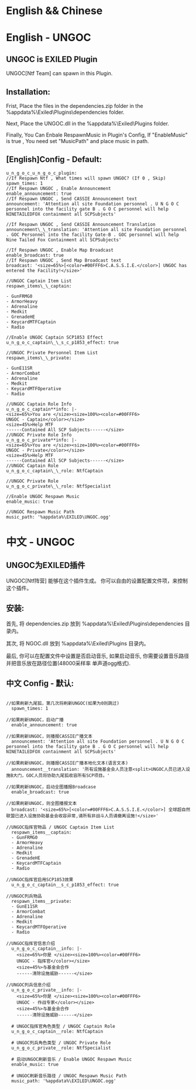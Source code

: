 # English && Chinese
# English - UNGOC
## UNGOC is EXILED Plugin

UNGOC[Ntf Team] can spawn in this Plugin.

## Installation:

Frist, Place the files in the dependencies.zip folder in the %appdata%\Exiled\Plugins\dependencies folder.

Next, Place the UNGOC.dll in the %appdata%\Exiled\Plugins folder.

Finally, You Can Enbale RespawnMusic in Plugin's Config, If "EnableMusic" is true , You need set "MusicPath" and place music in path.

## [English]Config - Default:

```
u_n_g_o_c_u_n_g_o_c_plugin:
//If Respawn Ntf , What times will spawn UNGOC? (If 0 , Skip)
spawn_times: 1
//If Respawn UNGOC , Enable Announcement
enable_announcement: true
//If Respawn UNGOC , Send CASSIE Announcement text
announcement: 'Attention all site Foundation personnel . U N G O C personnel into the facility gate B . G O C personnel will help NINETAILEDFOX containment all SCPSubjects'

//If Respawn UNGOC , Send CASSIE Announcement Translation
announcement\_\_translation: 'Attention all site Foundation personnel . GOC Personnel into the facility Gate-B . GOC personnel will help Nine Tailed Fox Containment all SCPSubjects'

//If Respawn UNGOC , Enable Map Broadcast
enable_broadcast: true
//If Respawn UNGOC , Send Map Broadcast text
broadcast: '<size=65%>[<color=#00FFF6>C.A.S.S.I.E.</color>] UNGOC has entered the Facility!</size>'

//UNGOC Captain Item List
respawn_items\_\_captain:

- GunFRMG0
- ArmorHeavy
- Adrenaline
- Medkit
- GrenadeHE
- KeycardMTFCaptain
- Radio

//Enable UNGOC Captain SCP1853 Effect
u_n_g_o_c_captain\_\_s_c_p1853_effect: true

//UNGOC Private Personnel Item List
respawn_items\_\_private:

- GunE11SR
- ArmorCombat
- Adrenaline
- Medkit
- KeycardMTFOperative
- Radio

//UNGOC Captain Role Info
u_n_g_o_c_captain**info: |-
<size=65%>You are </size><size=100%><color=#00FFF6>
UNGOC - Captain</color></size>
<size=45%>Help MTF
------Contained All SCP Subjects------</size>
//UNGOC Private Role Info
u_n_g_o_c_private**info: |-
<size=65%>You are </size><size=100%><color=#00FFF6>
UNGOC - Private</color></size>
<size=45%>Help MTF
------Contained All SCP Subjects------</size>
//UNGOC Captain Role
u_n_g_o_c_captain\_\_role: NtfCaptain

//UNGOC Private Role
u_n_g_o_c_private\_\_role: NtfSpecialist

//Enable UNGOC Respawn Music
enable_music: true

//UNGOC Respawn Music Path
music_path: '%appdata%\EXILED\UNGOC.ogg'
```

# 中文 - UNGOC

## UNGOC为EXILED插件

UNGOC[Ntf阵营] 能够在这个插件生成。
你可以自由的设置配置文件项，来控制这个插件。

## 安装:

首先, 将 dependencies.zip 放到 %appdata%\Exiled\Plugins\dependencies 目录内。

其次, 将 NGOC.dll 放到 %appdata%\Exiled\Plugins 目录内。

最后, 你可以在配置文件中设置是否启动音乐, 如果启动音乐, 你需要设置音乐路径并把音乐放在路径位置(48000采样率 单声道ogg格式).

## 中文 Config - 默认:

```

//如果刷新九尾狐，第几次将刷新UNGOC(如果为0则跳过)
  spawn_times: 1

//如果刷新UNGOC，启动广播
  enable_announcement: true

//如果刷新UNGOC，则播报CASSIE广播文本
  announcement: 'Attention all site Foundation personnel . U N G O C personnel into the facility gate B . G O C personnel will help NINETAILEDFOX containment all SCPSubjects'

//如果刷新UNGOC，则播报CASSIE广播本地化文本(语言文本)
  announcement__translation: '所有设施基金会人员注意<split>UNGOC人员已进入设施B大门，GOC人员将协助九尾狐收容所有SCP项目。'

//如果刷新UNGOC，启动全图播报Broadcase
  enable_broadcast: true

//如果刷新UNGOC，则全图播报文本
  broadcast: '<size=65%>[<color=#00FFF6>C.A.S.S.I.E.</color>] 全球超自然联盟已进入设施协助基金会收容异常,请所有非战斗人员请撤离设施!</size>'

//UNGOC指挥官物品 / UNGOC Captain Item List
  respawn_items__captain:
  - GunFRMG0
  - ArmorHeavy
  - Adrenaline
  - Medkit
  - GrenadeHE
  - KeycardMTFCaptain
  - Radio

//UNGOC指挥官启用SCP1853效果
  u_n_g_o_c_captain__s_c_p1853_effect: true

//UNGOC列兵物品
  respawn_items__private:
  - GunE11SR
  - ArmorCombat
  - Adrenaline
  - Medkit
  - KeycardMTFOperative
  - Radio

//UNGOC指挥官信息介绍
  u_n_g_o_c_captain__info: |-
    <size=65%>你是 </size><size=100%><color=#00FFF6>
    UNGOC - 指挥官</color></size>
    <size=45%>与基金会合作
    ------清除设施威胁------</size>

//UNGOC列兵信息介绍
  u_n_g_o_c_private__info: |-
    <size=65%>你是 </size><size=100%><color=#00FFF6>
    UNGOC - 作战专家</color></size>
    <size=45%>与基金会合作
    ------清除设施威胁------</size>

  # UNGOC指挥官角色类型 / UNGOC Captain Role
  u_n_g_o_c_captain__role: NtfCaptain

  # UNGOC列兵角色类型 / UNGOC Private Role
  u_n_g_o_c_private__role: NtfSpecialist

  # 启动UNGOC刷新音乐 / Enable UNGOC Respawn Music
  enable_music: true

  # UNGOC刷新音乐路径 / UNGOC Respawn Music Path
  music_path: '%appdata%\EXILED\UNGOC.ogg'
```
